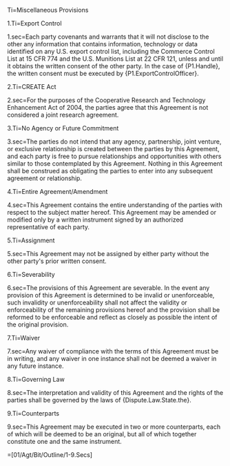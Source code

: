 Ti=Miscellaneous Provisions

1.Ti=Export Control

1.sec=Each party covenants and warrants that it will not disclose to the other any information that contains information, technology or data identified on any U.S. export control list, including the Commerce Control List at 15 CFR 774 and the U.S. Munitions List at 22 CFR 121, unless and until it obtains the written consent of the other party. In the case of {P1.Handle}, the written consent must be executed by {P1.ExportControlOfficer}.

2.Ti=CREATE Act

2.sec=For the purposes of the Cooperative Research and Technology Enhancement Act of 2004, the parties agree that this Agreement is not considered a joint research agreement.

3.Ti=No Agency or Future Commitment

3.sec=The parties do not intend that any agency, partnership, joint venture, or exclusive relationship is created between the parties by this Agreement, and each party is free to pursue relationships and opportunities with others similar to those contemplated by this Agreement. Nothing in this Agreement shall be construed as obligating the parties to enter into any subsequent agreement or relationship.

4.Ti=Entire Agreement/Amendment

4.sec=This Agreement contains the entire understanding of the parties with respect to the subject matter hereof. This Agreement may be amended or modified only by a written instrument signed by an authorized representative of each party.

5.Ti=Assignment

5.sec=This Agreement may not be assigned by either party without the other party's prior written consent.

6.Ti=Severability

6.sec=The provisions of this Agreement are severable. In the event any provision of this Agreement is determined to be invalid or unenforceable, such invalidity or unenforceability shall not affect the validity or enforceability of the remaining provisions hereof and the provision shall be reformed to be enforceable and reflect as closely as possible the intent of the original provision.

7.Ti=Waiver

7.sec=Any waiver of compliance with the terms of this Agreement must be in writing, and any waiver in one instance shall not be deemed a waiver in any future instance.

8.Ti=Governing Law

8.sec=The interpretation and validity of this Agreement and the rights of the parties shall be governed by the laws of {Dispute.Law.State.the}.

9.Ti=Counterparts

9.sec=This Agreement may be executed in two or more counterparts, each of which will be deemed to be an original, but all of which together constitute one and the same instrument.

=[01/Agt/Bit/Outline/1-9.Secs]
